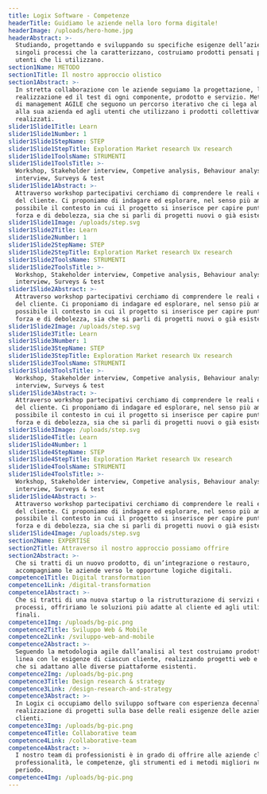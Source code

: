 ```yaml
---
title: Logix Software - Competenze
headerTitle: Guidiamo le aziende nella loro forma digitale!
headerImage: /uploads/hero-home.jpg
headerAbstract: >-
  Studiando, progettando e sviluppando su specifiche esigenze dell’azienda e dei
  singoli processi che la caratterizzano, costruiamo prodotti pensati per gli
  utenti che li utilizzano.
section1Name: METODO
section1Title: Il nostro approccio olistico
section1Abstract: >-
  In stretta collaborazione con le aziende seguiamo la progettazione, la
  realizzazione ed il test di ogni componente, prodotto e servizio. Metodologie
  di management AGILE che seguono un percorso iterativo che ci lega al cliente,
  alla sua azienda ed agli utenti che utilizzano i prodotti collettivamente
  realizzati.
slider1Slide1Title: Learn
slider1Slide1Number: 1
slider1Slide1StepName: STEP
slider1Slide1StepTitle: Exploration Market research Ux research
slider1Slide1ToolsName: STRUMENTI
slider1Slide1ToolsTitle: >-
  Workshop, Stakeholder interview, Competive analysis, Behaviour analysis, User
  interview, Surveys & test
slider1Slide1Abstract: >-
  Attraverso workshop partecipativi cerchiamo di comprendere le reali esigenze
  del cliente. Ci proponiamo di indagare ed esplorare, nel senso più ampio
  possibile il contesto in cui il progetto si inserisce per capire punti di
  forza e di debolezza, sia che si parli di progetti nuovi o già esistenti.
slider1Slide1Image: /uploads/step.svg
slider1Slide2Title: Learn
slider1Slide2Number: 1
slider1Slide2StepName: STEP
slider1Slide2StepTitle: Exploration Market research Ux research
slider1Slide2ToolsName: STRUMENTI
slider1Slide2ToolsTitle: >-
  Workshop, Stakeholder interview, Competive analysis, Behaviour analysis, User
  interview, Surveys & test
slider1Slide2Abstract: >-
  Attraverso workshop partecipativi cerchiamo di comprendere le reali esigenze
  del cliente. Ci proponiamo di indagare ed esplorare, nel senso più ampio
  possibile il contesto in cui il progetto si inserisce per capire punti di
  forza e di debolezza, sia che si parli di progetti nuovi o già esistenti.
slider1Slide2Image: /uploads/step.svg
slider1Slide3Title: Learn
slider1Slide3Number: 1
slider1Slide3StepName: STEP
slider1Slide3StepTitle: Exploration Market research Ux research
slider1Slide3ToolsName: STRUMENTI
slider1Slide3ToolsTitle: >-
  Workshop, Stakeholder interview, Competive analysis, Behaviour analysis, User
  interview, Surveys & test
slider1Slide3Abstract: >-
  Attraverso workshop partecipativi cerchiamo di comprendere le reali esigenze
  del cliente. Ci proponiamo di indagare ed esplorare, nel senso più ampio
  possibile il contesto in cui il progetto si inserisce per capire punti di
  forza e di debolezza, sia che si parli di progetti nuovi o già esistenti.
slider1Slide3Image: /uploads/step.svg
slider1Slide4Title: Learn
slider1Slide4Number: 1
slider1Slide4StepName: STEP
slider1Slide4StepTitle: Exploration Market research Ux research
slider1Slide4ToolsName: STRUMENTI
slider1Slide4ToolsTitle: >-
  Workshop, Stakeholder interview, Competive analysis, Behaviour analysis, User
  interview, Surveys & test
slider1Slide4Abstract: >-
  Attraverso workshop partecipativi cerchiamo di comprendere le reali esigenze
  del cliente. Ci proponiamo di indagare ed esplorare, nel senso più ampio
  possibile il contesto in cui il progetto si inserisce per capire punti di
  forza e di debolezza, sia che si parli di progetti nuovi o già esistenti.
slider1Slide4Image: /uploads/step.svg
section2Name: EXPERTISE
section2Title: Attraverso il nostro approccio possiamo offrire
section2Abstract: >-
  Che si tratti di un nuovo prodotto, di un’integrazione o restauro,
  accompagniamo le aziende verso le opportune logiche digitali.
competence1Title: Digital transformation
competence1Link: /digital-transformation
competence1Abstract: >-
  Che si tratti di una nuova startup o la ristrutturazione di servizi e
  processi, offririamo le soluzioni più adatte al cliente ed agli utilizzatori
  finali.
competence1Img: /uploads/bg-pic.png
competence2Title: Sviluppo Web & Mobile
competence2Link: /sviluppo-web-and-mobile
competence2Abstract: >-
  Seguendo la metodologia agile dall’analisi al test costruiamo prodotti in
  linea con le esigenze di ciascun cliente, realizzando progetti web e mobile
  che si adattano alle diverse piattaforme esistenti.
competence2Img: /uploads/bg-pic.png
competence3Title: Design research & strategy
competence3Link: /design-research-and-strategy
competence3Abstract: >-
  In Logix ci occupiamo dello sviluppo software con esperienza decennale e
  realizzazione di progetti sulla base delle reali esigenze delle aziende
  clienti.
competence3Img: /uploads/bg-pic.png
competence4Title: Collaborative team
competence4Link: /collaborative-team
competence4Abstract: >-
  I nostro team di professionisti è in grado di offrire alle aziende clienti le
  professionalità, le competenze, gli strumenti ed i metodi migliori nel breve
  periodo.
competence4Img: /uploads/bg-pic.png
---
```


